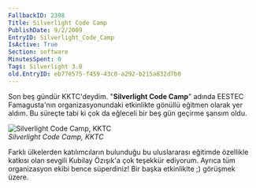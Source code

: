 ```yaml
---
FallbackID: 2398
Title: Silverlight Code Camp
PublishDate: 9/2/2009
EntryID: Silverlight_Code_Camp
IsActive: True
Section: software
MinutesSpent: 0
Tags: Silverlight 3.0
old.EntryID: eb77e575-f459-43c0-a292-b215a832d7b0
---
```

Son beş gündür KKTC'deydim. "**Silverlight Code Camp**" adında EESTEC
Famagusta'nın organizasyonundaki etkinlikte gönüllü eğitmen olarak yer
aldım. Bu süreçte tabi ki çok da eğleceli bir beş gün geçirme şansım
oldu.

![Silverlight Code Camp,
KKTC](http://cdn.daron.yondem.com/assets/2398/01092009_5.jpg)\
*Silverlight Code Camp, KKTC*

Farklı ülkelerden katılımcıların bulunduğu bu uluslararası eğitimde
özellikle katkısı olan sevgili Kubilay Özışık'a çok teşekkür ediyorum.
Ayrıca tüm organizasyon ekibi bence süperdiniz! Bir başka etkinliklte ;)
görüşmek üzere.



